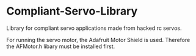 # Compliant-Servo-Library
Library for compliant servo applications made from hacked rc servos.

For running the servo motor, the Adafruit Motor Shield is used. Therefore the AFMotor.h libary must be installed first.
